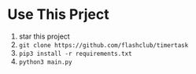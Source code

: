 

# Use This Prject

1. star this project
5. `git clone https://github.com/flashclub/timertask`
6. `pip3 install -r requirements.txt`
7. `python3 main.py`
